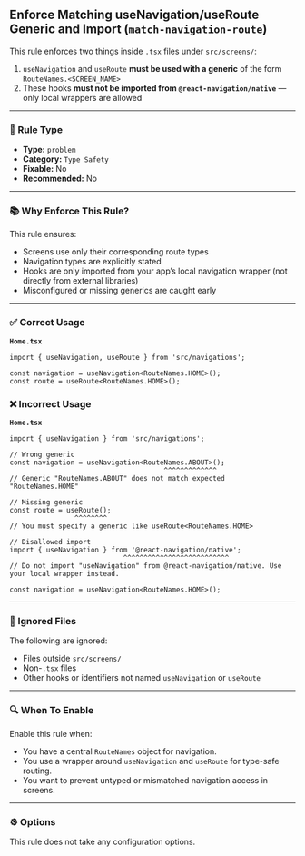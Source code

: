 ## Enforce Matching useNavigation/useRoute Generic and Import (`match-navigation-route`)

This rule enforces two things inside `.tsx` files under `src/screens/`:

1. `useNavigation` and `useRoute` **must be used with a generic** of the form `RouteNames.<SCREEN_NAME>`
2. These hooks **must not be imported from `@react-navigation/native`** — only local wrappers are allowed

---

### 🧩 Rule Type

- **Type:** `problem`
- **Category:** `Type Safety`
- **Fixable:** No
- **Recommended:** No

---

### 📚 Why Enforce This Rule?

This rule ensures:

- Screens use only their corresponding route types
- Navigation types are explicitly stated
- Hooks are only imported from your app’s local navigation wrapper (not directly from external libraries)
- Misconfigured or missing generics are caught early

---

### ✅ Correct Usage

**`Home.tsx`**

```tsx
import { useNavigation, useRoute } from 'src/navigations';

const navigation = useNavigation<RouteNames.HOME>();
const route = useRoute<RouteNames.HOME>();
```

### ❌ Incorrect Usage

**`Home.tsx`**

```tsx
import { useNavigation } from 'src/navigations';

// Wrong generic
const navigation = useNavigation<RouteNames.ABOUT>();
                                      ^^^^^^^^^^^^^
// Generic "RouteNames.ABOUT" does not match expected "RouteNames.HOME"

// Missing generic
const route = useRoute();
                ^^^^^^^^
// You must specify a generic like useRoute<RouteNames.HOME>

// Disallowed import
import { useNavigation } from '@react-navigation/native';
                            ^^^^^^^^^^^^^^^^^^^^^^^^^^
// Do not import "useNavigation" from @react-navigation/native. Use your local wrapper instead.

const navigation = useNavigation<RouteNames.HOME>();
```

---

### 📂 Ignored Files

The following are ignored:

- Files outside `src/screens/`
- Non-`.tsx` files
- Other hooks or identifiers not named `useNavigation` or `useRoute`

---

### 🔍 When To Enable

Enable this rule when:

- You have a central `RouteNames` object for navigation.
- You use a wrapper around `useNavigation` and `useRoute` for type-safe routing.
- You want to prevent untyped or mismatched navigation access in screens.

---

### ⚙️ Options

This rule does not take any configuration options.
